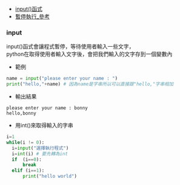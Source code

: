 - [input()函式](https://ithelp.ithome.com.tw/articles/10201956)
- [暫停執行_參考](https://www.delftstack.com/zh-tw/howto/python/python-pause/)
### input
input()函式會讓程式暫停，等待使用者輸入一些文字，  
python在取得使用者輸入文字後，會把我們輸入的文字存到一個變數內  
  - 範例
  ```python
  name = input("please enter your name : ")
  print("hello,"+name) # 因為name是字串所以可以直接跟"hello,"字串相加
  ```
  - 輸出結果
  ```
  please enter your name : bonny
  hello,bonny
  ```
  
  - 用int()來取得輸入的字串
  ```python
  i=1
  while(i != 0):
    i=input("選擇執行程式")
    i=int(i) # 要先轉為int
    if  (i==0):
        break
    elif (i==1):
        print("hello world")
  ```
